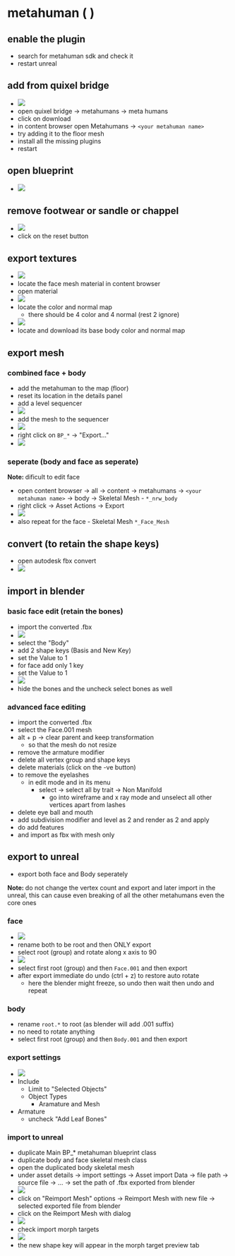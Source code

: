 # metahuman ( )

## enable the plugin

- search for metahuman sdk and check it
- restart unreal

## add from quixel bridge

- <img src="./images/quixel-bridge.png">
- open quixel bridge -> metahumans -> meta humans
- click on download
- in content browser open Metahumans -> `<your metahuman name>`
- try adding it to the floor mesh
- install all the missing plugins
- restart

## open blueprint

- <img src="./images/open-metahuman-bluprints.png">

## remove footwear or sandle or chappel

- <img src="./images/reset-metahuman-footwears.png">
- click on the reset button

## export textures

- <img src="./images/metahuman-face-mesh.png">
- locate the face mesh material in content browser
- open material
- <img src="./images/metahuman-face-material.png">
- locate the color and normal map
  - there should be 4 color and 4 normal (rest 2 ignore)
- <img src="./images/metahuman-body-mesh.png">
- locate and download its base body color and normal map

## export mesh

### combined face + body

- add the metahuman to the map (floor)
- reset its location in the details panel
- add a level sequencer
- <img src="./images/add-bp-to-sequencer.png">
- add the mesh to the sequencer
- <img src="./images/metahuman-in-sequencer.png">
- right click on `BP_*` -> "Export..."
- <img src="./images/export-setting-level-sequencer.png">

### seperate (body and face as seperate)

<b>Note: </b> dificult to edit face

- open content browser -> all -> content -> metahumans -> `<your metahuman name>` -> body -> Skeletal Mesh - `*_nrw_body`
- right click -> Asset Actions -> Export
- <img src="./images/export-settings.png">
- also repeat for the face - Skeletal Mesh `*_Face_Mesh`

## convert (to retain the shape keys)

- open autodesk fbx convert
- <img src="./images/autodesk-fbx-converter.png">

## import in blender

### basic face edit (retain the bones)
- import the converted .fbx
- <img src="./images/add-shape-key-twice.png">
- select the "Body"
- add 2 shape keys (Basis and New Key)
- set the Value to 1
- for face add only 1 key
- set the Value to 1
- <img src="./images/hide-metahuman-face-bones.png">
- hide the bones and the uncheck select bones as well

### advanced face editing
- import the converted .fbx
- select the Face.001 mesh
- alt + p -> clear parent and keep transformation 
  - so that the mesh do not resize
- remove the armature modifier
- delete all vertex group and shape keys
- delete materials (click on the -ve button)
- to remove the eyelashes 
  - in edit mode and in its menu 
    - select -> select all by trait -> Non Manifold
      - go into wireframe and x ray mode and unselect all other vertices apart from lashes
- delete eye ball and mouth
- add subdivision modifier and level as 2 and render as 2 and apply
- do add features
- and import as fbx with mesh only

## export to unreal

- export both face and Body seperately

<b>Note: </b> do not change the vertex count and export and later import in the unreal, this can cause even breaking of all the other metahumans even the core ones

### face

- <img src="./images/rename-face-armature.png">
- rename both to be root and then ONLY export
- select root (group) and rotate along x axis to 90
- <img src="./images/select-metahuman-face-for-export.png">
- select first root (group) and then `Face.001` and then export
- after export immediate do undo (ctrl + z) to restore auto rotate
  - here the blender might freeze, so undo then wait then undo and repeat

### body

- rename `root.*` to root (as blender will add .001 suffix)
- no need to rotate anything
- select first root (group) and then `Body.001` and then export

### export settings
- <img src="./images/metahuman-export-settings.png">
- Include
  - Limit to "Selected Objects"
  - Object Types
    - Aramature and Mesh
- Armature
  - uncheck "Add Leaf Bones"

### import to unreal

- duplicate Main BP\_\* metahuman blueprint class
- duplicate body and face skeletal mesh class
- open the duplicated body skeletal mesh
- under asset details -> import settings -> Asset import Data -> file path -> source file -> ... -> set the path of .fbx exported from blender
- <img src="./images/reimport-mesh-from-file.png">
- click on "Reimport Mesh" options -> Reimport Mesh with new file -> selected exported file from blender
- click on the Reimport Mesh with dialog
- <img src="./images/reimport-mesh-with-dialog.png">
- check import morph targets
- <img src="./images/morph-target-preview.png">
- the new shape key will appear in the morph target preview tab
